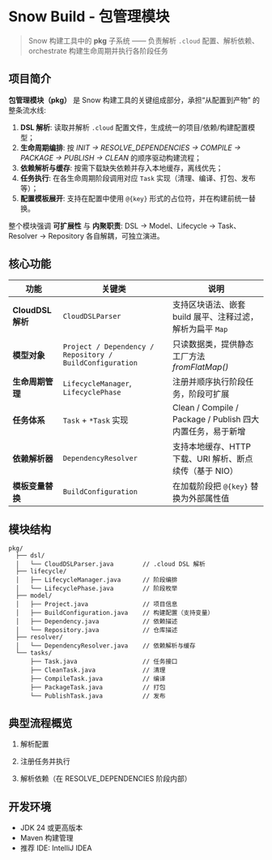 # Snow Build - 包管理模块

> Snow 构建工具中的 **pkg** 子系统 —— 负责解析 `.cloud` 配置、解析依赖、 orchestrate 构建生命周期并执行各阶段任务

## 项目简介

**包管理模块（pkg）** 是 Snow 构建工具的关键组成部分，承担“从配置到产物” 的整条流水线:

1. **DSL 解析**: 读取并解析 `.cloud` 配置文件，生成统一的项目/依赖/构建配置模型；
2. **生命周期编排**: 按 *INIT → RESOLVE\_DEPENDENCIES → COMPILE → PACKAGE → PUBLISH → CLEAN* 的顺序驱动构建流程；
3. **依赖解析与缓存**: 按需下载缺失依赖并存入本地缓存，离线优先；
4. **任务执行**: 在各生命周期阶段调用对应 `Task` 实现（清理、编译、打包、发布等）；
5. **配置模板展开**: 支持在配置中使用 `@{key}` 形式的占位符，并在构建前统一替换。

整个模块强调 **可扩展性** 与 **内聚职责**: DSL → Model、Lifecycle → Task、Resolver → Repository 各自解耦，可独立演进。

## 核心功能

| 功能              | 关键类                                                      | 说明                                              |
|-----------------|----------------------------------------------------------|-------------------------------------------------|
| **CloudDSL 解析** | `CloudDSLParser`                                         | 支持区块语法、嵌套 build 展平、注释过滤，解析为扁平 `Map`             |
| **模型对象**        | `Project / Dependency / Repository / BuildConfiguration` | 只读数据类，提供静态工厂方法 *fromFlatMap()*                  |
| **生命周期管理**      | `LifecycleManager`, `LifecyclePhase`                     | 注册并顺序执行阶段任务，阶段可扩展                               |
| **任务体系**        | `Task` + `*Task` 实现                                      | Clean / Compile / Package / Publish 四大内置任务，易于新增 |
| **依赖解析器**       | `DependencyResolver`                                     | 支持本地缓存、HTTP 下载、URI 解析、断点续传（基于 NIO）              |
| **模板变量替换**      | `BuildConfiguration`                                     | 在加载阶段把 `@{key}` 替换为外部属性值                        |

## 模块结构

```
pkg/
  ├── dsl/
  │   └── CloudDSLParser.java        // .cloud DSL 解析
  ├── lifecycle/
  │   ├── LifecycleManager.java      // 阶段编排
  │   └── LifecyclePhase.java        // 阶段枚举
  ├── model/
  │   ├── Project.java               // 项目信息
  │   ├── BuildConfiguration.java    // 构建配置（支持变量）
  │   ├── Dependency.java            // 依赖描述
  │   └── Repository.java            // 仓库描述
  ├── resolver/
  │   └── DependencyResolver.java    // 依赖解析与缓存
  └── tasks/
      ├── Task.java                  // 任务接口
      ├── CleanTask.java             // 清理
      ├── CompileTask.java           // 编译
      ├── PackageTask.java           // 打包
      └── PublishTask.java           // 发布
```

## 典型流程概览

1. 解析配置

2. 注册任务并执行

3. 解析依赖（在 RESOLVE\_DEPENDENCIES 阶段内部）

## 开发环境

* JDK 24 或更高版本
* Maven 构建管理
* 推荐 IDE: IntelliJ IDEA